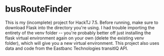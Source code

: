# busRouteFinder
This is my (incomplete) project for HackTJ 7.5.
Before running, make sure to download Flask into the directory you're using. I had trouble importing the entirety of the venv folder -- you're probably better off just installing the flask virtual environment again on your own (delete the existing venv folder), which will give you a new virtual environment.
This project also uses data and code from the Eastbanc Technologies transitIQ API.
